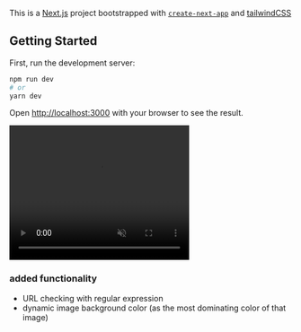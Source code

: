 This is a [Next.js](https://nextjs.org/) project bootstrapped with [`create-next-app`](https://github.com/vercel/next.js/tree/canary/packages/create-next-app) and [tailwindCSS](https://tailwindcss.com/)

## Getting Started

First, run the development server:

```bash
npm run dev
# or
yarn dev
```

Open [http://localhost:3000](http://localhost:3000) with your browser to see the result.

<video width="320" height="240" autoplay muted>
   <source src="https://res.cloudinary.com/dnzeogrsh/video/upload/v1614622068/git-hub-readMe-gifs/image-colors_xy65qz.mp4" type="video/mp4">
</video>


### added functionality

- URL checking with regular expression
- dynamic image background color (as the most dominating color of that image)
